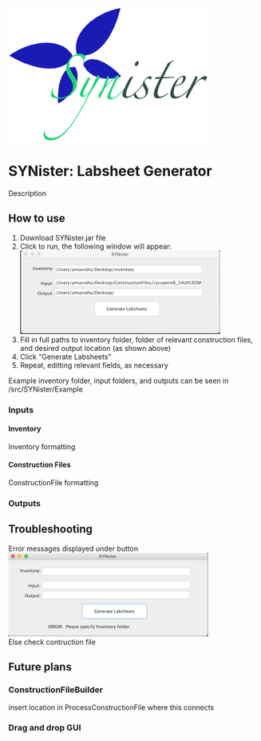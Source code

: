 ![SYNister Logo](/READMEphotos/SYNister.png)
# SYNister: Labsheet Generator
Description
## How to use
1. Download SYNister.jar file
2. Click to run, the following window will appear:  
![interface1](/READMEphotos/interface.png)    
3. Fill in full paths to inventory folder, folder of relevant construction files, and desired output location (as shown above)
4. Click "Generate Labsheets"
5. Repeat, editting relevant fields, as necessary
  
Example inventory folder, input folders, and outputs can be seen in /src/SYNister/Example  
### Inputs
#### Inventory
Inventory formatting
#### Construction Files
ConstructionFile formatting
### Outputs
## Troubleshooting
Error messages displayed under button  
![error](/READMEphotos/interface_error.png)  
Else check contruction file  
## Future plans
### ConstructionFileBuilder
insert location in ProcessConstructionFile where this connects
### Drag and drop GUI